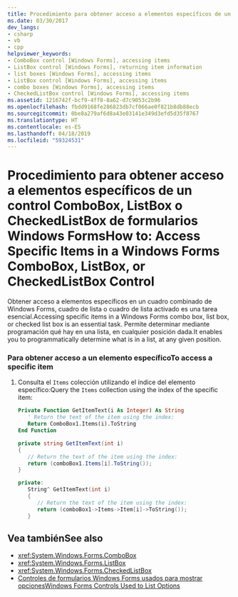 ```yaml
---
title: Procedimiento para obtener acceso a elementos específicos de un control ComboBox, ListBox o CheckedListBox de formularios Windows Forms
ms.date: 03/30/2017
dev_langs:
- csharp
- vb
- cpp
helpviewer_keywords:
- ComboBox control [Windows Forms], accessing items
- ListBox control [Windows Forms], returning item information
- list boxes [Windows Forms], accessing items
- ListBox control [Windows Forms], accessing items
- combo boxes [Windows Forms], accessing items
- CheckedListBox control [Windows Forms], accessing items
ms.assetid: 1216742f-bcf9-4ff8-8a62-d7c9053c2b96
ms.openlocfilehash: fbdd9168fe286823db7cf066ae0f821b8db88ecb
ms.sourcegitcommit: 0be8a279af6d8a43e03141e349d3efd5d35f8767
ms.translationtype: HT
ms.contentlocale: es-ES
ms.lasthandoff: 04/18/2019
ms.locfileid: "59324531"
---
```

# <a name="how-to-access-specific-items-in-a-windows-forms-combobox-listbox-or-checkedlistbox-control"></a><span data-ttu-id="ee6cd-102">Procedimiento para obtener acceso a elementos específicos de un control ComboBox, ListBox o CheckedListBox de formularios Windows Forms</span><span class="sxs-lookup"><span data-stu-id="ee6cd-102">How to: Access Specific Items in a Windows Forms ComboBox, ListBox, or CheckedListBox Control</span></span>
<span data-ttu-id="ee6cd-103">Obtener acceso a elementos específicos en un cuadro combinado de Windows Forms, cuadro de lista o cuadro de lista activado es una tarea esencial.</span><span class="sxs-lookup"><span data-stu-id="ee6cd-103">Accessing specific items in a Windows Forms combo box, list box, or checked list box is an essential task.</span></span> <span data-ttu-id="ee6cd-104">Permite determinar mediante programación qué hay en una lista, en cualquier posición dada.</span><span class="sxs-lookup"><span data-stu-id="ee6cd-104">It enables you to programmatically determine what is in a list, at any given position.</span></span>  
  
### <a name="to-access-a-specific-item"></a><span data-ttu-id="ee6cd-105">Para obtener acceso a un elemento específico</span><span class="sxs-lookup"><span data-stu-id="ee6cd-105">To access a specific item</span></span>  
  
1. <span data-ttu-id="ee6cd-106">Consulta el `Items` colección utilizando el índice del elemento específico:</span><span class="sxs-lookup"><span data-stu-id="ee6cd-106">Query the `Items` collection using the index of the specific item:</span></span>  
  
    ```vb  
    Private Function GetItemText(i As Integer) As String  
       ' Return the text of the item using the index:  
       Return ComboBox1.Items(i).ToString  
    End Function  
    ```  
  
    ```csharp  
    private string GetItemText(int i)  
    {  
       // Return the text of the item using the index:  
       return (comboBox1.Items[i].ToString());  
    }  
    ```  
  
    ```cpp  
    private:  
       String^ GetItemText(int i)  
       {  
          // Return the text of the item using the index:  
          return (comboBox1->Items->Item[i]->ToString());  
       }  
    ```  
  
## <a name="see-also"></a><span data-ttu-id="ee6cd-107">Vea también</span><span class="sxs-lookup"><span data-stu-id="ee6cd-107">See also</span></span>

- <xref:System.Windows.Forms.ComboBox>
- <xref:System.Windows.Forms.ListBox>
- <xref:System.Windows.Forms.CheckedListBox>
- [<span data-ttu-id="ee6cd-108">Controles de formularios Windows Forms usados para mostrar opciones</span><span class="sxs-lookup"><span data-stu-id="ee6cd-108">Windows Forms Controls Used to List Options</span></span>](windows-forms-controls-used-to-list-options.md)

